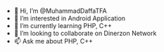 - 👋 Hi, I’m @MuhammadDaffaTFA
- 👀 I’m interested in Android Application
- 🌱 I’m currently learning PHP, C++
- 💞️ I’m looking to collaborate on Dinerzon Network
- 📫 Ask me about PHP, C++

<!---
MuhammadDaffaTFA/MuhammadDaffaTFA is a ✨ special ✨ repository because its `README.md` (this file) appears on your GitHub profile.
You can click the Preview link to take a look at your changes.
--->
